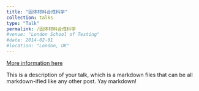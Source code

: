 ```yaml
---
title: "固体材料合成科学"
collection: talks
type: "Talk"
permalink: /固体材料合成科学
#venue: "London School of Testing"
#date: 2014-02-01
#location: "London, UK"
---
```


[More information here](http://example2.com)

This is a description of your talk, which is a markdown files that can be all markdown-ified like any other post. Yay markdown!
